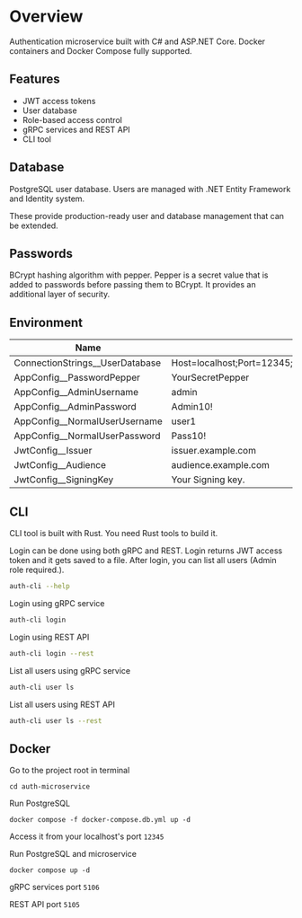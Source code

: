 # Overview

Authentication microservice built with C# and ASP.NET Core. Docker containers and Docker Compose fully supported.

## Features

- JWT access tokens
- User database
- Role-based access control
- gRPC services and REST API
- CLI tool

## Database

PostgreSQL user database. Users are managed with .NET Entity Framework and Identity system.

These provide production-ready user and database management that can be extended.

## Passwords

BCrypt hashing algorithm with pepper. Pepper is a secret value that is added to passwords before passing them to BCrypt. It provides an additional layer of security.

## Environment

| Name                            | Default value                                                 |
|---------------------------------|---------------------------------------------------------------|
| ConnectionStrings__UserDatabase | Host=localhost;Port=12345;Database=userdb;Username=userdb_user;Password=userdb_pass                                                                              |
| AppConfig__PasswordPepper       | YourSecretPepper                                              |
| AppConfig__AdminUsername        | admin                                                         |
| AppConfig__AdminPassword        | Admin10!                                                      |
| AppConfig__NormalUserUsername   | user1                                                         |
| AppConfig__NormalUserPassword   | Pass10!                                                       |
| JwtConfig__Issuer               | issuer.example.com                                            |
| JwtConfig__Audience             | audience.example.com                                          |
| JwtConfig__SigningKey           | Your Signing key.                                             |

## CLI

CLI tool is built with Rust. You need Rust tools to build it.

Login can be done using both gRPC and REST. Login returns JWT access token and it gets saved to a file. After login, you can list all users (Admin role required.).

```bash
auth-cli --help
```

Login using gRPC service
```bash
auth-cli login
```

Login using REST API
```bash
auth-cli login --rest
```

List all users using gRPC service
```bash
auth-cli user ls
```

List all users using REST API
```bash
auth-cli user ls --rest
```

## Docker

Go to the project root in terminal
```
cd auth-microservice
```

Run PostgreSQL
```
docker compose -f docker-compose.db.yml up -d
```
Access it from your localhost's port `12345`

Run PostgreSQL and microservice
```
docker compose up -d
```
gRPC services port `5106`

REST API port `5105`

